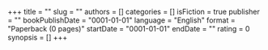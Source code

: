 +++
title = ""
slug = ""
authors = []
categories = []
isFiction = true
publisher = ""
bookPublishDate = "0001-01-01"
language = "English"
format = "Paperback (0 pages)"
startDate = "0001-01-01"
endDate = ""
rating = 0 
synopsis = []
+++
